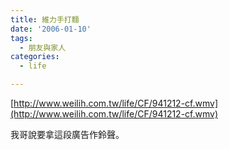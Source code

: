 ```yaml
---
title: 維力手打麵
date: '2006-01-10'
tags:
  - 朋友與家人
categories:
  - life

---
```

[http://www.weilih.com.tw/life/CF/941212-cf.wmv](http://www.weilih.com.tw/life/CF/941212-cf.wmv)  
  
我哥說要拿這段廣告作鈴聲。